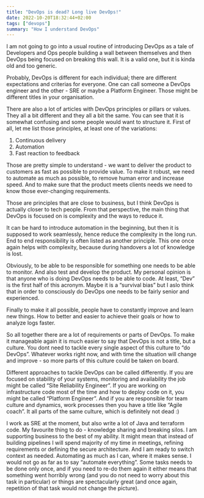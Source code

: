 ```yaml
---
title: "DevOps is dead? Long live DevOps!"
date: 2022-10-20T18:32:44+02:00
tags: ["devops"]
summary: "How I understand DevOps"
---
```


I am not going to go into a usual routine of introducing DevOps as a tale of Developers and Ops people building a wall between themselves and then DevOps being focused on breaking this wall. It is a valid one, but it is kinda old and too generic.

Probably, DevOps is different for each individual; there are different expectations and criterias for everyone. One can call someone a DevOps engineer and the other - SRE or maybe a Platform Engineer. Those might be different titles in your organisation. 

There are also a lot of articles with DevOps principles or pillars or values. They all a bit different and they all a bit the same. You can see that it is somewhat confusing and some people would want to structure it.
First of all, let me list those principles, at least one of the variations:
1. Continuous delivery
2. Automation
3. Fast reaction to feedback

Those are pretty simple to understand - we want to deliver the product to customers as fast as possible to provide value. To make it robust, we need to automate as much as possible, to remove human error and increase speed. And to make sure that the product meets clients needs we need to know those ever-changing requirements.

Those are principles that are close to business, but I think DevOps is actually closer to tech people. From that perspective, the main thing that DevOps is focused on is complexity and the ways to reduce it.

It can be hard to introduce automation in the beginning, but then it is supposed to work seamlessly, hence reduce the complexity in the long run. End to end responsibility is often listed as another principle. This one once again helps with complexity, because during handovers a lot of knowledge is lost.

Obviously, to be able to be responsible for something one needs to be able to monitor. And also test and develop the product. My personal opinion is that anyone who is doing DevOps needs to be able to code. At least, “Dev” is the first half of this acronym. Maybe it is a “survival bias” but I aslo think that in order to consciously do DevOps one needs to be fairly senior and experienced. 

Finally to make it all possible, people have to constantly improve and learn new things. How to better and easier to achieve their goals or how to analyze logs faster.

So all together there are a lot of requirements or parts of DevOps. To make it manageable again it is much easier to say that DevOps is not a title, but a culture. You dont need to tackle every single aspect of this culture to “do DevOps”. Whatever works right now, and with time the situation will change and improve - so more parts of this culture could be taken on board.

Different approaches to tackle DevOps can be called differently. If you are focused on stability of your systems, monitoring and availability the job might be called “Site Reliability Engineer”. If you are working on infrastructure code most of the time and how to deploy code on it, you might be called “Platform Engineer”. And if you are responsible for team culture and dynamics, work processes then you have a title like “Agile coach”. It all parts of the same culture, which is definitely not dead :)  

I work as SRE at the moment, but also write a lot of Java and terraform code. My favourite thing to do - knowledge sharing and breaking silos. I am supporting business to the best of my ability. It might mean that instead of building pipelines I will spend majority of my time in meetings, refining requirements or defining the secure architecture. And I am ready to switch context as needed. Automating as much as I can, where it makes sense. I would not go as far as to say “automate everything”. Some tasks needs to be done only once, and if you need to re-do them again it either means that something went horribly wrong (and you do not need to worry about this task in particular) or things are spectacularly great (and once again, repetition of that task would not change the picture). 

